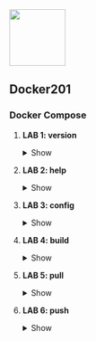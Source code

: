 <img src="https://encrypted-tbn0.gstatic.com/images?q=tbn:ANd9GcSyN4pyRe4qBnmt9dBZ9O-BwO8YJTw-pZ9sNcqNKD1r_pAcWoK2c2zUw5cEGwZtedc0om8&usqp=CAU" width=100 height="100"/>

<h2>Docker201</h2>

<h3>Docker Compose</h3>

1. <b>LAB 1: version</b>
      <details><summary>Show</summary>

      ```
      docker compose version
      ```
      </details>

2. <b>LAB 2: help</b>
      <details><summary>Show</summary>

      ```
      docker compose --help
      ```
      </details>

3. <b>LAB 3: config</b>
      <details><summary>Show</summary>

      ```
      docker compose config # validates the docker-compose.yml in the lab03 folder
      ```
      </details>

4. <b>LAB 4: build</b>
      <details><summary>Show</summary>

      ```
      docker compose build # you have to execute the cmd in the lab04 folder where our dockerfile and docker-compose.yml are located.
      ```
      </details>

5. <b>LAB 5: pull</b>
      <details><summary>Show</summary>

      ```
      docker-compose pull # you have to execute the cmd in the lab05 folder where our docker-compose.yml is located.
      ```
      </details>

6. <b>LAB 6: push</b>
      <details><summary>Show</summary>

      ```
      docker compose build # you have to execute the cmd in the lab06 folder where our dockerfiles and docker-compose.yml are located.
      ```
      ```
      docker images
      ```
      ```
      docker-compose push nginx_custom # you have to check your dockerhub repo
      ```
      </details>